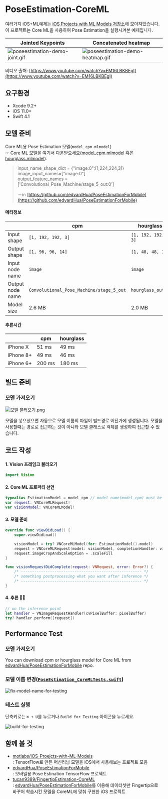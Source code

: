 

# PoseEstimation-CoreML

여러가지 iOS+ML예제는 [iOS Projects with ML Models 저장소](https://github.com/motlabs/iOS-Proejcts-with-ML-Models)에 모아져있습니다.<br>
이 프로젝트는 Core ML을 사용하여 Pose Estimation을 실행시켜본 예제입니다. <br>

| Jointed Keypoints                                            | Concatenated heatmap                                         |
| ------------------------------------------------------------ | ------------------------------------------------------------ |
| ![poseestimation-demo-joint.gif](https://github.com/tucan9389/PoseEstimation-CoreML/blob/master/resource/180801-poseestimation-demo.gif?raw=true) | ![poseestimation-demo-heatmap.gif](https://github.com/tucan9389/PoseEstimation-CoreML/blob/master/resource/180914-poseestimation-demo.gif?raw=true) |

비디오 출처: [https://www.youtube.com/watch?v=EM16LBKBEgI](https://www.youtube.com/watch?v=EM16LBKBEgI)

## 요구환경

- Xcode 9.2+
- iOS 11.0+
- Swift 4.1

## 모델 준비

Core ML용 Pose Estimation 모델(`model_cpm.mlmodel`)<br>
☞ Core ML 모델을 여기서 다운받으세요([model_cpm.mlmodel](https://github.com/edvardHua/PoseEstimationForMobile/tree/master/release/cpm_model) 혹은 [hourglass.mlmodel](https://github.com/edvardHua/PoseEstimationForMobile/blob/master/release/hourglass_model/hourglass.mlmodel)).

> input_name_shape_dict = {"image:0":[1,224,224,3]} image_input_names=["image:0"] <br>output_feature_names = ['Convolutional_Pose_Machine/stage_5_out:0']
>
> －in [https://github.com/edvardHua/PoseEstimationForMobile](https://github.com/edvardHua/PoseEstimationForMobile)

#### 메타정보

|                  | cpm                                      | hourglass          |
| ---------------- | ---------------------------------------- | ------------------ |
| Input shape      | `[1, 192, 192, 3]`                       | `[1, 192, 192, 3]` |
| Output shape     | `[1, 96, 96, 14]`                        | `[1, 48, 48, 14]`  |
| Input node name  | `image`                                  | `image`            |
| Output node name | `Convolutional_Pose_Machine/stage_5_out` | `hourglass_out_3`  |
| Model size       | 2.6 MB                                   | 2.0 MB             |

#### 추론시간

|           | cpm    | hourglass |
| --------- | ------ | --------- |
| iPhone X  | 51 ms  | 49 ms     |
| iPhone 8+ | 49 ms  | 46 ms     |
| iPhone 6+ | 200 ms | 180 ms    |

## 빌드 준비

### 모델 가져오기

![모델 불러오기.png](https://github.com/tucan9389/MobileNetApp-CoreML/blob/master/resource/%EB%AA%A8%EB%8D%B8%20%EB%B6%88%EB%9F%AC%EC%98%A4%EA%B8%B0.png?raw=true)

모델을 넣으셨으면 자동으로 모델 이름의 파일이 빌드경로 어딘가에 생성됩니다. 모델을 사용할때는 경로로 접근하는 것이 아니라 모델 클래스로 객체를 생성하여 접근할 수 있습니다.

## 코드 작성

#### 1. Vision 프레임크 불러오기

```swift
import Vision
```

#### 2. Core ML 프로퍼티 선언

```swift
typealias EstimationModel = model_cpm // model name(model_cpm) must be equal with mlmodel file name
var request: VNCoreMLRequest!
var visionModel: VNCoreMLModel!
```

#### 3. 모델 준비

```swift
override func viewDidLoad() {
    super.viewDidLoad()

    visionModel = try? VNCoreMLModel(for: EstimationModel().model)
	request = VNCoreMLRequest(model: visionModel, completionHandler: visionRequestDidComplete)
	request.imageCropAndScaleOption = .scaleFill
}

func visionRequestDidComplete(request: VNRequest, error: Error?) { 
    /* ------------------------------------------------------ */
    /* something postprocessing what you want after inference */
    /* ------------------------------------------------------ */
}
```

#### 4. 추론 🏃‍♂️

```swift
// on the inference point
let handler = VNImageRequestHandler(cvPixelBuffer: pixelBuffer)
try? handler.perform([request])
```

## Performance Test

### 모델 가져오기

You can download cpm or hourglass model for Core ML from [edvardHua/PoseEstimationForMobile](https://github.com/edvardHua/PoseEstimationForMobile) repo.

### 모델 이름 변경([`PoseEstimation_CoreMLTests.swift`](PoseEstimation-CoreMLTests/PoseEstimation_CoreMLTests.swift))

![fix-model-name-for-testing](/Users/canapio/Project/machine%20learning/MoT%20Labs/github_project/ml-ios-projects/PoseEstimation-CoreML/resource/fix-model-name-for-testing.png)

### 테스트 실행

단축키로는 `⌘ + U`를 누르거나  `Build for Testing` 아이콘을 누르세요.

![build-for-testing](/Users/canapio/Project/machine%20learning/MoT%20Labs/github_project/ml-ios-projects/PoseEstimation-CoreML/resource/build-for-testing.png)

## 함께 볼 것

- [motlabs/iOS-Proejcts-with-ML-Models](https://github.com/motlabs/iOS-Proejcts-with-ML-Models)<br>
  : TensorFlow로 만든 머신러닝 모델을 iOS에서 사용해보는 프로젝트 모음
- [edvardHua/PoseEstimationForMobile](https://github.com/edvardHua/PoseEstimationForMobile)<br>
  : 모바일용 Pose Estination TensorFlow 프로젝트
- [tucan9389/FingertipEstimation-CoreML](https://github.com/tucan9389/FingertipEstimation-CoreML)<br>
  : [edvardHua/PoseEstimationForMobile](https://github.com/edvardHua/PoseEstimationForMobile)를 이용해 데이터셋만 Fingertip으로 바꾸어 학습시킨 모델을 CoreML에 맞춰 구현한 iOS 프로젝트
